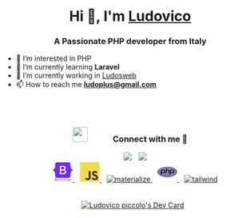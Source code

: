 <h1 align="center">Hi 👋, I'm <a href="https://github.com/LudovicoPiccolo" target="blank">Ludovico</a></h1>
<h3 align="center">A Passionate PHP developer from Italy</h3>


- 👀 I’m interested in PHP
- 🌱 I’m currently learning **Laravel**
- 🔭 I’m currently working in <a href="https://www.ludosweb.com" target="blank">Ludosweb</a> 
- 📫 How to reach me **ludoplus@gmail.com**
<br/><br/>
<br/>
<h3 align="center" > <img src="https://media.giphy.com/media/iY8CRBdQXODJSCERIr/giphy.gif" width="30" height="30" style="margin-right: 50px;">Connect with me 🤝 </h3>

<p align="center">

 <div align="center"  class="icons-social" style="margin-left: 10px;">
        <a style="margin-left: 10px;"  target="_blank" href="https://www.linkedin.com/in/ludovico-piccolo-dev/">
			<img src="https://img.icons8.com/doodle/40/000000/linkedin--v2.png"></a>
        <a style="margin-left: 10px;" target="_blank" href="https://github.com/LudovicoPiccolo">
		<img src="https://img.icons8.com/doodle/40/000000/github--v1.png"></a>
      </div>
	  <div align="center"  class="icons-social" style="margin-left: 10px;">
	<a style="margin-left: 10px;"  target="blank" href="https://getbootstrap.com"> 
			<img src="https://raw.githubusercontent.com/devicons/devicon/master/icons/bootstrap/bootstrap-plain-wordmark.svg" alt="bootstrap" width="40" height="40"/> </a> 
	<a style="margin-left: 10px;"  target="_blank" href="https://developer.mozilla.org/en-US/docs/Web/JavaScript"> 
			<img src="https://raw.githubusercontent.com/devicons/devicon/master/icons/javascript/javascript-original.svg" alt="javascript" width="40" height="40"/> </a> 
	<a style="margin-left: 10px;"  target="_blank" href="https://materializecss.com/" > 
			<img src="https://raw.githubusercontent.com/prplx/svg-logos/5585531d45d294869c4eaab4d7cf2e9c167710a9/svg/materialize.svg" alt="materialize" width="40" height="40"/> </a> 
	<a style="margin-left: 10px;"  target="_blank" href="https://www.php.net" target="_blank" rel="noreferrer"> 
			<img src="https://raw.githubusercontent.com/devicons/devicon/master/icons/php/php-original.svg" alt="php" width="40" height="40"/> </a> 
	<a style="margin-left: 10px;"  target="_blank" href="https://tailwindcss.com/" target="_blank" rel="noreferrer"> 
			<img src="https://www.vectorlogo.zone/logos/tailwindcss/tailwindcss-icon.svg" alt="tailwind" width="40" height="40"/> </a>
</div>
 <div align="center"  class="icons-social" style="margin-left: 10px;"><br><br>
<a align="center" href="https://app.daily.dev/ludovicopiccolo"><img  align="center" src="https://api.daily.dev/devcards/4f2321cadf4f44d284ffe00064c3fa2a.png?r=r81" width="400" alt="Ludovico piccolo's Dev Card"/></a>
	 </div>
</p>


